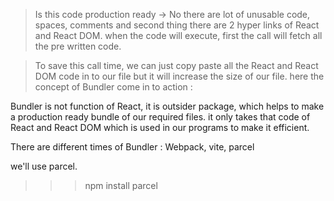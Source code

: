 > Is this code production ready -> No
> there are lot of unusable code, spaces, comments 
and second thing there are 2 hyper links of React and React DOM.
when the code will execute, first the call will fetch all the pre written code.

> To save this call time, we can just copy paste all the React and React DOM code in to our file but it will increase the size of our file.
 here the concept of Bundler come in to action :

Bundler is not function of React, it is outsider package, which helps to make a production ready bundle of our required files. it only takes that code  of React and React DOM which is used in our programs to make it efficient.

There are different times of Bundler : Webpack, vite, parcel

we'll use parcel.

>>> npm install parcel
